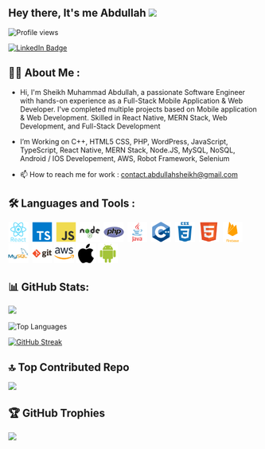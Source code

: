 <h2>
  Hey there, It's me Abdullah
  <img src="https://media.giphy.com/media/hvRJCLFzcasrR4ia7z/giphy.gif" width="30px"/>
</h2>

![Profile views](https://komarev.com/ghpvc/?username=your-github-username&color=blue)
<div id="badges">
  <a href="https://www.linkedin.com/in/sheikh-muhammad-abdullah-b68b13215/">
    <img src="https://img.shields.io/badge/LinkedIn-blue?style=for-the-badge&logo=linkedin&logoColor=white" alt="LinkedIn Badge"/>
  </a>
</div>


## :man_technologist: About Me :
- Hi, I'm Sheikh Muhammad Abdullah, a passionate Software Engineer with hands-on experience as a Full-Stack Mobile Application & Web Developer. I've completed multiple projects based on Mobile application & Web Development. Skilled in React Native, MERN 
  Stack, Web Development, and Full-Stack Development

- I’m Working on C++, HTML5 CSS, PHP, WordPress, JavaScript, TypeScript, React Native, MERN Stack, Node.JS, MySQL, NoSQL, Android / IOS Developement, AWS, Robot Framework, Selenium


- 📫 How to reach me for work : contact.abdullahsheikh@gmail.com

## :hammer_and_wrench: Languages and Tools :
<div>
  <img src="https://github.com/devicons/devicon/blob/master/icons/react/react-original-wordmark.svg" title="React" alt="React" width="40" height="40"/>&nbsp;
  <img src="https://github.com/devicons/devicon/blob/master/icons/typescript/typescript-original.svg" title="TypeScript" alt="TypeScript" width="40" height="40"/>&nbsp;
  <img src="https://github.com/devicons/devicon/blob/master/icons/javascript/javascript-original.svg" title="JavaScript" alt="JavaScript" width="40" height="40"/>&nbsp;
  <img src="https://github.com/devicons/devicon/blob/master/icons/nodejs/nodejs-original-wordmark.svg" title="NodeJS" alt="NodeJS" width="40" height="40"/>&nbsp;
  <img src="https://github.com/devicons/devicon/blob/master/icons/php/php-original.svg" title="PHP" alt="PHP" width="40" height="40"/>&nbsp;
  <img src="https://github.com/devicons/devicon/blob/master/icons/java/java-original-wordmark.svg" title="Java" alt="Java" width="40" height="40"/>&nbsp;
  <img src="https://github.com/devicons/devicon/blob/master/icons/cplusplus/cplusplus-original.svg" title="Cpp" alt="Cpp" width="40" height="40"/>&nbsp;
  <img src="https://github.com/devicons/devicon/blob/master/icons/css3/css3-plain-wordmark.svg"  title="CSS3" alt="CSS" width="40" height="40"/>&nbsp;
  <img src="https://github.com/devicons/devicon/blob/master/icons/html5/html5-original.svg" title="HTML5" alt="HTML" width="40" height="40"/>&nbsp;
  <img src="https://github.com/devicons/devicon/blob/master/icons/firebase/firebase-plain-wordmark.svg" title="Firebase" alt="Firebase" width="40" height="40"/>&nbsp;
  <img src="https://github.com/devicons/devicon/blob/master/icons/mysql/mysql-original-wordmark.svg" title="MySQL"  alt="MySQL" width="40" height="40"/>&nbsp;
  <img src="https://github.com/devicons/devicon/blob/master/icons/git/git-original-wordmark.svg" title="Git" **alt="Git" width="40" height="40"/>
  <img src="https://github.com/devicons/devicon/blob/master/icons/amazonwebservices/amazonwebservices-original-wordmark.svg" title="AWS" **alt="AWS" width="40" height="40"/>
  <img src="https://github.com/devicons/devicon/blob/master/icons/apple/apple-original.svg" title="Apple" **alt="Apple" width="40" height="40"/>
  <img src="https://github.com/devicons/devicon/blob/master/icons/android/android-plain.svg" title="Android" **alt="Android" width="40" height="40"/>
  
</div>

## 📊 GitHub Stats:
![](https://github-readme-stats.vercel.app/api?username=WhoAbdullahSheikh&theme=dark&hide_border=false&include_all_commits=true&count_private=true)<br/>

![Top Languages](https://github-readme-stats.vercel.app/api/top-langs/?username=WhoAbdullahSheikh&layout=compact&theme=dark)

[![GitHub Streak](https://streak-stats.demolab.com?user=WhoAbdullahSheikh)](https://git.io/streak-stats)

## 🔝 Top Contributed Repo
![](https://github-contributor-stats.vercel.app/api?username=WhoAbdullahSheikh&limit=5&theme=dark&combine_all_yearly_contributions=true)

## 🏆 GitHub Trophies
![](https://github-profile-trophy.vercel.app/?username=WhoAbdullahSheikh&theme=radical&no-frame=false&no-bg=true&margin-w=4)



